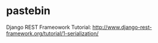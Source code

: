 # pastebin
Django REST Frameowork Tutorial: http://www.django-rest-framework.org/tutorial/1-serialization/
